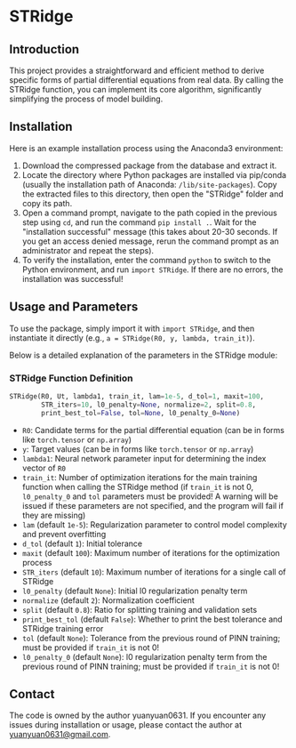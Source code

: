 # STRidge



## Introduction
This project provides a straightforward and efficient method to derive specific forms of partial differential equations from real data. By calling the STRidge function, you can implement its core algorithm, significantly simplifying the process of model building.



## Installation
Here is an example installation process using the Anaconda3 environment:

1. Download the compressed package from the database and extract it.
2. Locate the directory where Python packages are installed via pip/conda (usually the installation path of Anaconda: `/lib/site-packages`). Copy the extracted files to this directory, then open the "STRidge" folder and copy its path.
3. Open a command prompt, navigate to the path copied in the previous step using `cd`, and run the command `pip install .`. Wait for the "installation successful" message (this takes about 20-30 seconds. If you get an access denied message, rerun the command prompt as an administrator and repeat the steps).
4. To verify the installation, enter the command `python` to switch to the Python environment, and run `import STRidge`. If there are no errors, the installation was successful!



## Usage and Parameters
To use the package, simply import it with `import STRidge`, and then instantiate it directly (e.g., `a = STRidge(R0, y, lambda, train_it)`).

Below is a detailed explanation of the parameters in the STRidge module:

### STRidge Function Definition
```python
STRidge(R0, Ut, lambda1, train_it, lam=1e-5, d_tol=1, maxit=100,
        STR_iters=10, l0_penalty=None, normalize=2, split=0.8,
        print_best_tol=False, tol=None, l0_penalty_0=None)
```

- `R0`: Candidate terms for the partial differential equation (can be in forms like `torch.tensor` or `np.array`)
- `y`: Target values (can be in forms like `torch.tensor` or `np.array`)
- `lambda1`: Neural network parameter input for determining the index vector of `R0`
- `train_it`: Number of optimization iterations for the main training function when calling the STRidge method (if `train_it` is not 0, `l0_penalty_0` and `tol` parameters must be provided! A warning will be issued if these parameters are not specified, and the program will fail if they are missing)
- `lam` (default `1e-5`): Regularization parameter to control model complexity and prevent overfitting
- `d_tol` (default `1`): Initial tolerance
- `maxit` (default `100`): Maximum number of iterations for the optimization process
- `STR_iters` (default `10`): Maximum number of iterations for a single call of STRidge
- `l0_penalty` (default `None`): Initial l0 regularization penalty term
- `normalize` (default `2`): Normalization coefficient
- `split` (default `0.8`): Ratio for splitting training and validation sets
- `print_best_tol` (default `False`): Whether to print the best tolerance and STRidge training error
- `tol` (default `None`): Tolerance from the previous round of PINN training; must be provided if `train_it` is not 0!
- `l0_penalty_0` (default `None`): l0 regularization penalty term from the previous round of PINN training; must be provided if `train_it` is not 0!



## Contact
The code is owned by the author yuanyuan0631. If you encounter any issues during installation or usage, please contact the author at yuanyuan0631@gmail.com.

